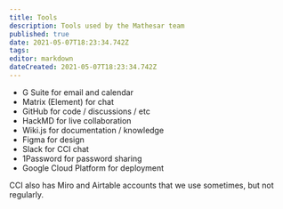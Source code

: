 ```yaml
---
title: Tools
description: Tools used by the Mathesar team
published: true
date: 2021-05-07T18:23:34.742Z
tags: 
editor: markdown
dateCreated: 2021-05-07T18:23:34.742Z
---
```


- G Suite for email and calendar
- Matrix (Element) for chat
- GitHub for code / discussions / etc
- HackMD for live collaboration
- Wiki.js for documentation / knowledge
- Figma for design
- Slack for CCI chat
- 1Password for password sharing
- Google Cloud Platform for deployment

CCI also has Miro and Airtable accounts that we use sometimes, but not regularly.
